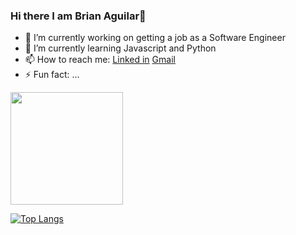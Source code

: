 ### Hi there I am Brian Aguilar👋

- 🔭 I’m currently working on getting a job as a Software Engineer
- 🌱 I’m currently learning Javascript and Python
- 📫 How to reach me: <a href='https://www.linkedin.com/in/brian-aguilar-088438247/'>Linked in</a> <a href='Brian8771@gmail.com'>Gmail</a>
- ⚡ Fun fact: ...

<!--START_SECTION:waka-->
<!--END_SECTION:waka-->

<img height="180em" src="https://github-readme-stats.vercel.app/api?username=Brian8771&show_icons=true&hide_border=true&&count_private=true&include_all_commits=true" />

[![Top Langs](https://github-readme-stats.vercel.app/api/top-langs/?username=Brian8771)](https://github.com/anuraghazra/github-readme-stats)
